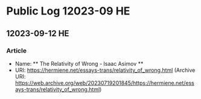 # Public Log 12023-09 HE
## 12023-09-12 HE
### Article
- Name: ** The Relativity of Wrong - Isaac Asimov **
- URI: https://hermiene.net/essays-trans/relativity_of_wrong.html (Archive URI: https://web.archive.org/web/20230719201845/https://hermiene.net/essays-trans/relativity_of_wrong.html)
